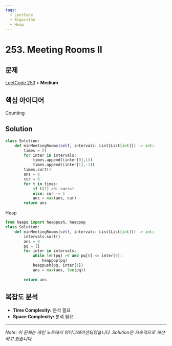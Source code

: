 ```yaml
---
tags:
  - LeetCode
  - Algorithm
  - Heap
---
```


# 253. Meeting Rooms II

## 문제

[LeetCode 253](https://leetcode.com/problems/meeting-rooms-ii/) • **Medium**

## 핵심 아이디어

Counting

## Solution

```python
class Solution:
    def minMeetingRooms(self, intervals: List[List[int]]) -> int:
        times = []
        for inter in intervals:
            times.append((inter[0],1))
            times.append((inter[1],-1))
        times.sort()
        ans = 0
        cur = 0
        for t in times:
            if t[1] >0: cur+=1
            else: cur -= 1
            ans = max(ans, cur)
        return ans
```

Heap

```python
from heapq import heappush, heappop
class Solution:
    def minMeetingRooms(self, intervals: List[List[int]]) -> int:
        intervals.sort()
        ans = 0
        pq = []
        for inter in intervals:
            while len(pq) >0 and pq[0] <= inter[0]:
                heappop(pq)
            heappush(pq, inter[1])
            ans = max(ans, len(pq))
        
        return ans
```

## 복잡도 분석

- **Time Complexity:** 분석 필요
- **Space Complexity:** 분석 필요

---

*Note: 이 문제는 개인 노트에서 마이그레이션되었습니다. Solution은 지속적으로 개선되고 있습니다.*
